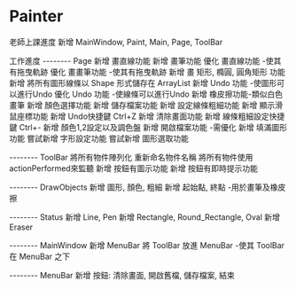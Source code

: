 Painter
=======
老師上課進度
新增 MainWindow, Paint, Main, Page, ToolBar

工作進度
-------- Page
新增 畫直線功能
新增 畫筆功能
優化 畫直線功能 -使其有拖曳軌跡
優化 畫畫筆功能 -使其有拖曳軌跡
新增 畫 矩形, 橢圓, 圓角矩形 功能
新增 將所有圖形線條以 Shape 形式儲存在 ArrayList
新增 Undo 功能 -使圖形可以進行Undo
優化 Undo 功能 -使線條可以進行Undo
新增 橡皮擦功能-類似白色畫筆
新增 顏色選擇功能
新增 儲存檔案功能
新增 設定線條粗細功能
新增 顯示滑鼠座標功能
新增 Undo快捷鍵 Ctrl+Z
新增 清除畫面功能
新增 線條粗細設定快捷鍵 Ctrl+-
新增 顏色1,2設定以及調色盤
新增 開啟檔案功能 -需優化
新增 填滿圖形功能
嘗試新增 字形設定功能
嘗試新增 圖形選取功能

-------- ToolBar
將所有物件陣列化
重新命名物件名稱
將所有物件使用actionPerformed來監聽
新增 按鈕有圖示功能
新增 按鈕有即時提示功能

-------- DrawObjects
新增 圖形, 顏色, 粗細
新增 起始點, 終點 -用於畫筆及橡皮擦

-------- Status
新增 Line, Pen 
新增 Rectangle, Round_Rectangle, Oval
新增 Eraser

-------- MainWindow
新增 MenuBar
將 ToolBar 放進 MenuBar -使其 ToolBar 在 MenuBar 之下

-------- MenuBar
新增 按鈕: 清除畫面, 開啟舊檔, 儲存檔案, 結束

